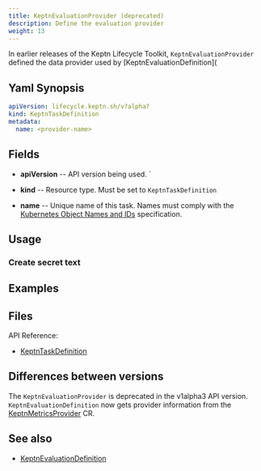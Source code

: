 ```yaml
---
title: KeptnEvaluationProvider (deprecated)
description: Define the evaluation provider
weight: 13
---
```


In earlier releases of the Keptn Lifecycle Toolkit,
`KeptnEvaluationProvider` defined the data provider
used by [KeptnEvaluationDefinition](

## Yaml Synopsis

```yaml
apiVersion: lifecycle.keptn.sh/v?alpha?
kind: KeptnTaskDefinition
metadata:
  name: <provider-name>
```

## Fields

* **apiVersion** -- API version being used.
`
* **kind** -- Resource type.
   Must be set to `KeptnTaskDefinition`

* **name** -- Unique name of this task.
  Names must comply with the
  [Kubernetes Object Names and IDs](https://kubernetes.io/docs/concepts/overview/working-with-objects/names/#dns-subdomain-names)
  specification.

## Usage

### Create secret text

## Examples

## Files

API Reference:

* [KeptnTaskDefinition](../crd-ref/lifecycle/v1alpha3/_index.md#keptntaskdefinition)

## Differences between versions

The `KeptnEvaluationProvider` is deprecated in the v1alpha3 API version.
`KeptnEvaluationDefinition` now gets provider information from the
[KeptnMetricsProvider](metricsprovider.md) CR.

## See also

* [KeptnEvaluationDefinition](evaluationdefinition.md)
